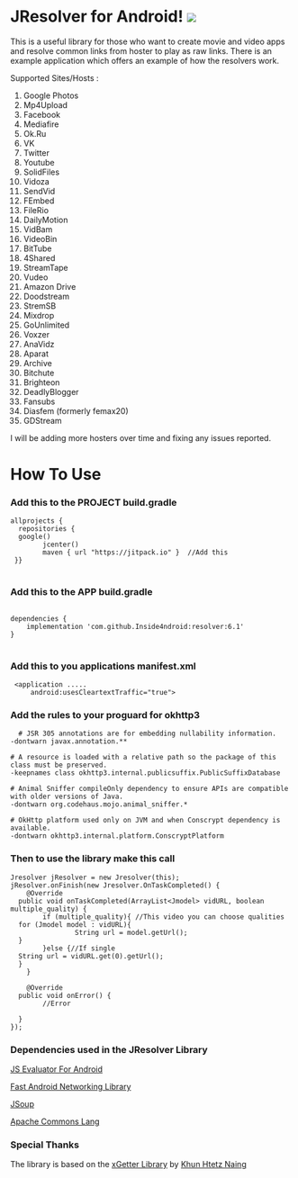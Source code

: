 # JResolver for Android! [![](https://jitpack.io/v/Inside4ndroid/resolver.svg)](https://jitpack.io/#Inside4ndroid/resolver)

This is a useful library for those who want to create movie and video apps and resolve common links from hoster to play as raw links.
There is an example application which offers an example of how the resolvers work.

Supported Sites/Hosts :

1. Google Photos
2. Mp4Upload
3. Facebook
4. Mediafire
5. Ok.Ru
6. VK
7. Twitter
8. Youtube
9. SolidFiles
10. Vidoza
11. SendVid
12. FEmbed
13. FileRio
14. DailyMotion
15. VidBam
16. VideoBin
17. BitTube
18. 4Shared
19. StreamTape
20. Vudeo
21. Amazon Drive
22. Doodstream
23. StremSB
24. Mixdrop
25. GoUnlimited
26. Voxzer
27. AnaVidz
28. Aparat
29. Archive
30. Bitchute
31. Brighteon
32. DeadlyBlogger
33. Fansubs
34. Diasfem (formerly femax20)
35. GDStream

I will be adding more hosters over time and fixing any issues reported.

# How To Use

### Add this to the PROJECT build.gradle

<pre>
<code>allprojects {<font></font>
  repositories {  <font></font>
  google()  <font></font>
        jcenter()  <font></font>
        maven { url "https://jitpack.io" }  //Add this<font></font>
 }}<font></font>
</code>
</pre>

### Add this to the APP build.gradle

<pre>
<code>
dependencies {  <font></font>
	implementation 'com.github.Inside4ndroid:resolver:6.1'<font></font>
}<font></font>
</code>
</pre>

### Add this to you applications manifest.xml

<pre><code> &lt;application .....<font></font>
     android:usesCleartextTraffic="true"&gt;<font></font>
</code></pre>

### Add the rules to your proguard for okhttp3

<pre><code>  # JSR 305 annotations are for embedding nullability information.  <font></font>
-dontwarn javax.annotation.**  <font></font>
  <font></font>
# A resource is loaded with a relative path so the package of this class must be preserved.  <font></font>
-keepnames class okhttp3.internal.publicsuffix.PublicSuffixDatabase  <font></font>
  <font></font>
# Animal Sniffer compileOnly dependency to ensure APIs are compatible with older versions of Java.  <font></font>
-dontwarn org.codehaus.mojo.animal_sniffer.*  <font></font>
  <font></font>
# OkHttp platform used only on JVM and when Conscrypt dependency is available.  <font></font>
-dontwarn okhttp3.internal.platform.ConscryptPlatform<font></font>
</code></pre>

### Then to use the library make this call

<pre><code>Jresolver jResolver = new Jresolver(this);  <font></font>
jResolver.onFinish(new Jresolver.OnTaskCompleted() {  <font></font>
    @Override  <font></font>
  public void onTaskCompleted(ArrayList&lt;Jmodel&gt; vidURL, boolean multiple_quality) {  <font></font>
        if (multiple_quality){ //This video you can choose qualities  <font></font>
  for (Jmodel model : vidURL){  <font></font>
                String url = model.getUrl();   <font></font>
  }   <font></font>
        }else {//If single  <font></font>
  String url = vidURL.get(0).getUrl();  <font></font>
  }  <font></font>
    }  <font></font>
  <font></font>
    @Override  <font></font>
  public void onError() {  <font></font>
        //Error  <font></font>
        
  }  <font></font>
});<font></font>
</code></pre>

### Dependencies used in the JResolver Library

<a href="https://github.com/evgenyneu/js-evaluator-for-android">JS Evaluator For Android</a>

<a href="https://github.com/amitshekhariitbhu/Fast-Android-Networking">Fast Android Networking Library</a>

<a href="https://github.com/jhy/jsoup">JSoup</a>

<a href="https://github.com/apache/commons-lang">Apache Commons Lang</a>

### Special Thanks

The library is based on the <a href="https://github.com/KhunHtetzNaing/xGetter">xGetter Library</a> by <a href="https://github.com/KhunHtetzNaing">Khun Htetz Naing</a>

